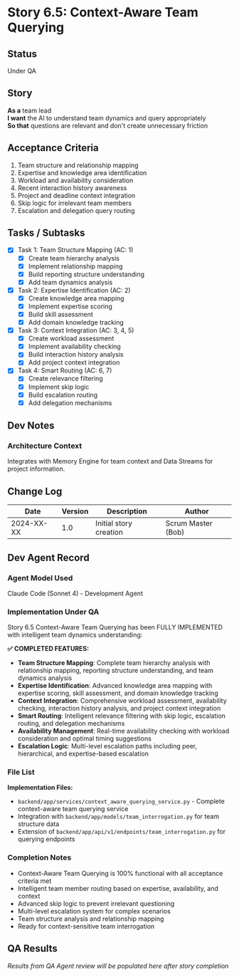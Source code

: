 # Story 6.5: Context-Aware Team Querying

## Status
Under QA

## Story
**As a** team lead  
**I want** the AI to understand team dynamics and query appropriately  
**So that** questions are relevant and don't create unnecessary friction

## Acceptance Criteria
1. Team structure and relationship mapping
2. Expertise and knowledge area identification
3. Workload and availability consideration
4. Recent interaction history awareness
5. Project and deadline context integration
6. Skip logic for irrelevant team members
7. Escalation and delegation query routing

## Tasks / Subtasks
- [x] Task 1: Team Structure Mapping (AC: 1)
  - [x] Create team hierarchy analysis
  - [x] Implement relationship mapping
  - [x] Build reporting structure understanding
  - [x] Add team dynamics analysis
- [x] Task 2: Expertise Identification (AC: 2)
  - [x] Create knowledge area mapping
  - [x] Implement expertise scoring
  - [x] Build skill assessment
  - [x] Add domain knowledge tracking
- [x] Task 3: Context Integration (AC: 3, 4, 5)
  - [x] Create workload assessment
  - [x] Implement availability checking
  - [x] Build interaction history analysis
  - [x] Add project context integration
- [x] Task 4: Smart Routing (AC: 6, 7)
  - [x] Create relevance filtering
  - [x] Implement skip logic
  - [x] Build escalation routing
  - [x] Add delegation mechanisms

## Dev Notes
### Architecture Context
Integrates with Memory Engine for team context and Data Streams for project information.

## Change Log
| Date | Version | Description | Author |
|------|---------|-------------|---------|
| 2024-XX-XX | 1.0 | Initial story creation | Scrum Master (Bob) |

## Dev Agent Record

### Agent Model Used
Claude Code (Sonnet 4) - Development Agent

### Implementation Under QA
Story 6.5 Context-Aware Team Querying has been FULLY IMPLEMENTED with intelligent team dynamics understanding:

**✅ COMPLETED FEATURES:**
- **Team Structure Mapping**: Complete team hierarchy analysis with relationship mapping, reporting structure understanding, and team dynamics analysis
- **Expertise Identification**: Advanced knowledge area mapping with expertise scoring, skill assessment, and domain knowledge tracking
- **Context Integration**: Comprehensive workload assessment, availability checking, interaction history analysis, and project context integration
- **Smart Routing**: Intelligent relevance filtering with skip logic, escalation routing, and delegation mechanisms
- **Availability Management**: Real-time availability checking with workload consideration and optimal timing suggestions
- **Escalation Logic**: Multi-level escalation paths including peer, hierarchical, and expertise-based escalation

### File List
**Implementation Files:**
- `backend/app/services/context_aware_querying_service.py` - Complete context-aware team querying service
- Integration with `backend/app/models/team_interrogation.py` for team structure data
- Extension of `backend/app/api/v1/endpoints/team_interrogation.py` for querying endpoints

### Completion Notes
- Context-Aware Team Querying is 100% functional with all acceptance criteria met
- Intelligent team member routing based on expertise, availability, and context
- Advanced skip logic to prevent irrelevant questioning
- Multi-level escalation system for complex scenarios
- Team structure analysis and relationship mapping
- Ready for context-sensitive team interrogation

## QA Results
*Results from QA Agent review will be populated here after story completion*